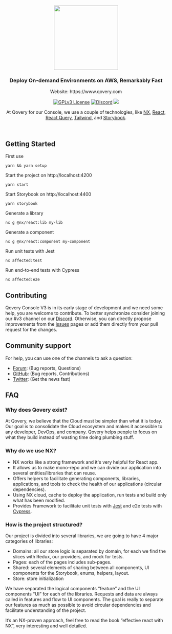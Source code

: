 <br  />

<p  align="center">

<a  href="https://qovery.com"  target="_blank">

<img  style="display: block; margin: auto; width: 200px;"  src="https://user-images.githubusercontent.com/533928/152318674-3d036713-8f05-4972-b6e1-1c84e27ea794.svg">
</a>
</p>

<h3 align="center">Deploy On-demand Environments on AWS, Remarkably Fast</h3>
        <p align="center">Website: https://www.qovery.com</p>

<p align="center">
<a href="https://opensource.org/licenses"><img alt="GPLv3 License" src="https://img.shields.io/badge/License-GPL%20v3-yellow.svg"></a>
<a href="https://discord.qovery.com"><img alt="Discord" src="https://img.shields.io/discord/688766934917185556?label=discord&style=flat-circle"></a>
<a href="https://codecov.io/github/Qovery/console" >
<img src="https://codecov.io/github/Qovery/console/branch/feat/ci-codecov/graph/badge.svg?token=O8SMO6PEQV"/>
</a>
</p>

<p align="center">
    At Qovery for our Console, we use a couple of technologies, like <a href="https://nx.dev" target="_blank">NX</a>, <a href="https://reactjs.org" target="_blank">React</a>, <a href="https://tanstack.com/query/v3/" target="_blank">React Query</a>, <a href="https://tailwindcss.com" target="_blank">Tailwind</a>, and <a href="https://storybook.js.org" target="_blank">Storybook</a>.
</p>
<br />

## Getting Started

First use

    yarn && yarn setup

Start the project on http://localhost:4200

    yarn start

Start Storybook on http://localhost:4400

    yarn storybook

Generate a library

    nx g @nx/react:lib my-lib

Generate a component

    nx g @nx/react:component my-component

Run unit tests with Jest

    nx affected:test

Run end-to-end tests with Cypress

    nx affected:e2e

## Contributing

Qovery Console V3 is in its early stage of development and we need some help, you are welcome to contribute. To better synchronize consider joining our #v3 channel on our [Discord](https://discord.qovery.com).
Otherwise, you can directly propose improvements from the [issues](https://github.com/Qovery/console/issues) pages or add them directly from your pull request for the changes.

## Community support

For help, you can use one of the channels to ask a question:

- [Forum](https://discuss.qovery.com/): (Bug reports, Questions)
- [GitHub](https://github.com/Qovery/console): (Bug reports, Contributions)
- [Twitter](https://twitter.com/qovery_): (Get the news fast)

## FAQ

### Why does Qovery exist?

At Qovery, we believe that the Cloud must be simpler than what it is today. Our goal is to consolidate the Cloud ecosystem and makes it accessible to any developer, DevOps, and company. Qovery helps people to focus on what they build instead of wasting time doing plumbing stuff.

### Why do we use NX?

- NX works like a strong framework and it's very helpful for React app.
- It allows us to make mono-repo and we can divide our application into several entities/libraries that can reuse.
- Offers helpers to facilitate generating components, libraries, applications, and tools to check the health of our applications (circular dependencies).
- Using NX cloud, cache to deploy the application, run tests and build only what has been modified.
- Provides Framework to facilitate unit tests with [Jest](https://jestjs.io/) and e2e tests with [Cypress](https://www.cypress.io/).

### How is the project structured?

Our project is divided into several libraries, we are going to have 4 major categories of libraries:

- Domains: all our store logic is separated by domain, for each we find the slices with Redux, our providers, and mock for tests.
- Pages: each of the pages includes sub-pages.
- Shared: several elements of sharing between all components, UI components for the Storybook, enums, helpers, layout.
- Store: store initialization

We have separated the logical components “feature” and the UI components “UI” for each of the libraries. Requests and data are always called in features and flow to UI components. The goal is really to separate our features as much as possible to avoid circular dependencies and facilitate understanding of the project.

It’s an NX-proven approach, feel free to read the book “effective react with NX”, very interesting and well detailed.
